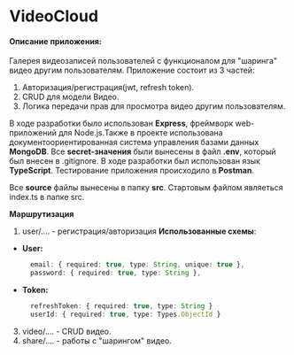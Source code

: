 # VideoCloud

#### Описание приложения:
Галерея видеозаписей пользователей с функционалом для "шаринга" видео другим пользователям.
Приложение состоит из 3 частей:
1. Авторизация/регистрация(jwt, refresh token).
2. CRUD для модели Видео.
3. Логика передачи прав для просмотра видео другим пользователям.

В ходе разработки было использован **Express**, фреймворк web-приложений для Node.js.Также в проекте использована документоориентированная система управления базами данных **MongoDB**. Все **secret-значения** были вынесены в файл **.env**, который был внесен в .gitignore. В ходе разработки был использован язык **TypeScript**. Тестирование приложения происходило в **Postman**.

Все **source** файлы вынесены в папку **src**.
Стартовым файлом являеться index.ts в папке src.

**Маршрутизация**
1. user/.... - регистрация/авторизация
  **Использованные схемы**:
 + **User:**
      ```ts
        email: { required: true, type: String, unique: true },
        password: { required: true, type: String },
      ```
 + **Token:**
    ```ts
      refreshToken: { required: true, type: String }
      userId: { required: true, type: Types.ObjectId }
    ```
3. video/.... - CRUD видео.
4. share/.... - работы с "шарингом" видео.
